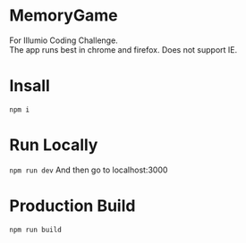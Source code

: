 # MemoryGame
For Illumio Coding Challenge.<br>
The app runs best in chrome and firefox. Does not support IE.<br>
# Insall
```npm i```
# Run Locally
```npm run dev```
And then go to localhost:3000
# Production Build
```npm run build```